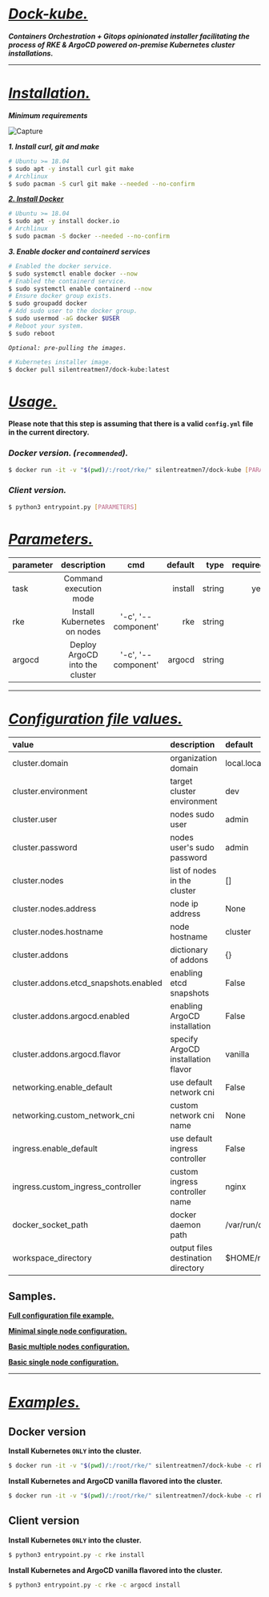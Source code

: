 # ***<ins>Dock-kube.</ins>***

***Containers Orchestration + Gitops opinionated installer facilitating the process of RKE & ArgoCD powered on-premise Kubernetes cluster installations.***

---

# *<ins>Installation.</ins>*

***Minimum requirements***

![Capture](https://user-images.githubusercontent.com/102635491/164043817-7143bfae-a8a8-47ed-9ac5-23f74c86c82d.PNG)

***1. Install curl, git and make***

```bash
# Ubuntu >= 18.04
$ sudo apt -y install curl git make
# Archlinux
$ sudo pacman -S curl git make --needed --no-confirm
```

[***2. Install Docker***](https://docs.docker.com/engine/install/)

```bash
# Ubuntu >= 18.04
$ sudo apt -y install docker.io
# Archlinux
$ sudo pacman -S docker --needed --no-confirm
```

***3. Enable docker and containerd services***

```bash
# Enabled the docker service.
$ sudo systemctl enable docker --now
# Enabled the containerd service.
$ sudo systemctl enable containerd --now
# Ensure docker group exists.
$ sudo groupadd docker
# Add sudo user to the docker group.
$ sudo usermod -aG docker $USER
# Reboot your system.
$ sudo reboot
```
  
*`Optional: pre-pulling the images.`*
  
```bash
# Kubernetes installer image.
$ docker pull silentreatmen7/dock-kube:latest
```

# *<ins>Usage.</ins>*

**Please note that this step is assuming that there is a valid `config.yml` file in the current directory.**

### *Docker version. (`recommended`).*

```bash
$ docker run -it -v "$(pwd)/:/root/rke/" silentreatmen7/dock-kube [PARAMETERS]
```

### *Client version.*

```bash
$ python3 entrypoint.py [PARAMETERS]
```

# *<ins>Parameters.</ins>*

| parameter |          description           |         cmd         | default |   type | required |          choices |
| --------- | :----------------------------: | :-----------------: | ------: | -----: | -------: | ---------------: |
| task      |     Command execution mode     |                     | install | string |      yes | {install,remove} |
| rke       |  Install Kubernetes on nodes   | '-c', '--component' |     rke | string |          | {install,remove} |
| argocd    | Deploy ArgoCD into the cluster | '-c', '--component' |  argocd | string |          |                  |

---


# *<ins>Configuration file values.</ins>*

| value                                 | description                        |       default        | type   | required |
| :------------------------------------ | :--------------------------------- | :------------------- | :----- | :------- |
| cluster.domain                        | organization domain                |     local.local      | string | yes      |
| cluster.environment                   | target cluster environment         |         dev          | string | yes      |
| cluster.user                          | nodes sudo user                    |        admin         | string | yes      |
| cluster.password                      | nodes user's sudo password         |        admin         | string | yes      |
| cluster.nodes                         | list of nodes in the cluster       |          []          | list   | yes      |
| cluster.nodes.address                 | node ip address                    |         None         | string | yes      |
| cluster.nodes.hostname                | node hostname                      |       cluster        | string | yes      |
| cluster.addons                        | dictionary of addons               |          {}          | dict   | no       |
| cluster.addons.etcd_snapshots.enabled | enabling etcd snapshots            |        False         | bool   | no       |
| cluster.addons.argocd.enabled         | enabling ArgoCD installation       |        False         | bool   | no       |
| cluster.addons.argocd.flavor          | specify ArgoCD installation flavor |       vanilla        | string | no       |
| networking.enable_default             | use default network cni            |        False         | bool   | no       |
| networking.custom_network_cni         | custom network cni name            |         None         | string | no       |
| ingress.enable_default                | use default ingress controller     |        False         | bool   | no       |
| ingress.custom_ingress_controller     | custom ingress controller name     |        nginx         | string | no       |
| docker_socket_path                    | docker daemon path                 | /var/run/docker.sock | string | no       |
| workspace_directory                   | output files destination directory |      $HOME/rke       | string | no       |

## **Samples.**

[**Full configuration file example.**](docs/samples/config_full.yml)

[**Minimal single node configuration.**](docs/samples/config_minimal.yml)

[**Basic multiple nodes configuration.**](docs/samples/config_multiple_nodes.yml)

[**Basic single node configuration.**](docs/samples/config_single_node.yml)

---

# *<ins>Examples.</ins>*

## Docker version

**Install Kubernetes `ONLY` into the cluster.**

```bash
$ docker run -it -v "$(pwd)/:/root/rke/" silentreatmen7/dock-kube -c rke install
```

**Install Kubernetes and ArgoCD vanilla flavored into the cluster.**

```bash
$ docker run -it -v "$(pwd)/:/root/rke/" silentreatmen7/dock-kube -c rke -c argocd install
```

## Client version

**Install Kubernetes `ONLY` into the cluster.**

```bash
$ python3 entrypoint.py -c rke install
```

**Install Kubernetes and ArgoCD vanilla flavored into the cluster.**

```bash
$ python3 entrypoint.py -c rke -c argocd install
```